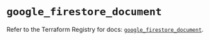 # `google_firestore_document`

Refer to the Terraform Registry for docs: [`google_firestore_document`](https://registry.terraform.io/providers/hashicorp/google-beta/6.14.1/docs/resources/google_firestore_document).
